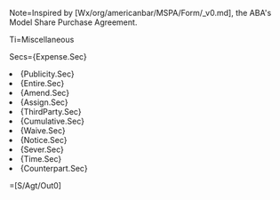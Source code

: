 Note=Inspired by [Wx/org/americanbar/MSPA/Form/_v0.md], the ABA's Model Share Purchase Agreement.

Ti=Miscellaneous

Secs={Expense.Sec}<li>{Publicity.Sec}<li>{Entire.Sec}<li>{Amend.Sec}<li>{Assign.Sec}<li>{ThirdParty.Sec}<li>{Cumulative.Sec}<li>{Waive.Sec}<li>{Notice.Sec}<li>{Sever.Sec}<li>{Time.Sec}<li>{Counterpart.Sec}

=[S/Agt/Out0]
